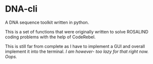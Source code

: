 # DNA-cli
A DNA sequence toolkit written in python.

This is a set of functions that were originally written to solve ROSALIND
coding problems with the help of CodeRebel.

This is still far from complete as I have to implement
a GUI and overall implement it into the terminal.
*I am however- too lazy
for that right now. Oops.*
